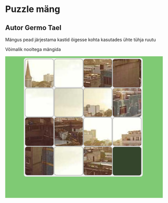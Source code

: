 # Puzzle mäng

## Autor Germo Tael

Mängus pead järjestama kastid õigesse kohta kasutades ühte tühja ruutu

Võimalik nooltega mängida

![image](image.png)
